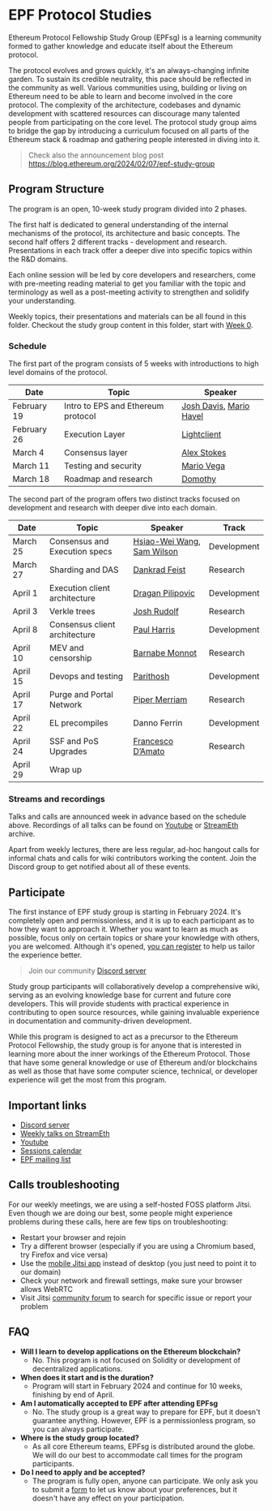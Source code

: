 # EPF Protocol Studies

Ethereum Protocol Fellowship Study Group (EPFsg) is a learning community formed to gather knowledge and educate itself about the Ethereum protocol. 

The protocol evolves and grows quickly, it's an always-changing infinite garden. To sustain its credible neutrality, this pace should be reflected in the community as well. Various communities using, building or living on Ethereum need to be able to learn and become involved in the core protocol. The complexity of the architecture, codebases and dynamic development with scattered resources can discourage many talented people from participating on the core level. The protocol study group aims to bridge the gap by introducing a curriculum focused on all parts of the Ethereum stack & roadmap and gathering people interested in diving into it. 

> Check also the announcement blog post https://blog.ethereum.org/2024/02/07/epf-study-group

## Program Structure

The program is an open, 10-week study program divided into 2 phases. 

The first half is dedicated to general understanding of the internal mechanisms of the protocol, its architecture and basic concepts. The second half offers 2 different tracks - development and research. Presentations in each track offer a deeper dive into specific topics within the R&D domains.  

Each online session will be led by core developers and researchers, come with pre-meeting reading material to get you familiar with the topic and terminology as well as a post-meeting activity to strengthen and solidify your understanding.

Weekly topics, their presentations and materials can be all found in this folder. Checkout the study group content in this folder, start with [Week 0](eps/week0.md).

### Schedule

The first part of the program consists of 5 weeks with introductions to high level domains of the protocol. 

| Date        | Topic                              | Speaker                                                                                          |
| ----------- | ---------------------------------- | ------------------------------------------------------------------------------------------------ |
| February 19 | Intro to EPS and Ethereum protocol | [Josh Davis](https://github.com/JoshDavisLight), [Mario Havel](https://github.com/taxmeifyoucan) |
| February 26 | Execution Layer                    | [Lightclient](https://github.com/lightclient)                                                    |
| March 4     | Consensus layer                    | [Alex Stokes](https://github.com/ralexstokes)                                                    |
| March 11    | Testing and security               | [Mario Vega](https://github.com/marioevz)                                                        |
| March 18    | Roadmap and research               | [Domothy](https://github.com/domothyb)                                                           |

The second part of the program offers two distinct tracks focused on development and research with deeper dive into each domain. 


| Date     | Topic                         | Speaker                                                                                | Track       |
| -------- | ----------------------------- | -------------------------------------------------------------------------------------- | ----------- |
| March 25 | Consensus and Execution specs | [Hsiao-Wei Wang](https://github.com/hwwhww), [Sam Wilson](https://github.com/SamWilsn) | Development |
| March 27 | Sharding and DAS              | [Dankrad Feist](https://github.com/dankrad)                                            | Research    |
| April 1  | Execution client architecture | [Dragan Pilipovic](https://github.com/dragan2234)                                      | Development |
| April 3  | Verkle trees                  | [Josh Rudolf](https://github.com/jrudolf)                                              | Research    |
| April 8  | Consensus client architecture | [Paul Harris](https://github.com/rolfyone)                                             | Development |
| April 10 | MEV and censorship            | [Barnabe Monnot](https://github.com/barnabemonnot)                                     | Research    |
| April 15 | Devops and testing            | [Parithosh](https://github.com/parithosh)                                               | Development |
| April 17 | Purge and Portal Network      | [Piper Merriam](https://github.com/pipermerriam)                                       | Research    |
| April 22 | EL precompiles                |  Danno Ferrin                                                                          | Development |
| April 24 | SSF and PoS Upgrades          | [Francesco D’Amato](https://github.com/fradamt)                                        | Research    |
| April 29 | Wrap up                       |                                                                                        |             |


### Streams and recordings

Talks and calls are announced week in advance based on the schedule above. Recordings of all talks can be found on [Youtube](https://www.youtube.com/@ethprotocolfellows) or [StreamEth](https://streameth.org/archive?organization=ethereum_protocol_fellowship) archive. 

Apart from weekly lectures, there are less regular, ad-hoc hangout calls for informal chats and calls for wiki contributors working the content. Join the Discord group to get notified about all of these events. 

## Participate

The first instance of EPF study group is starting in February 2024. It's completely open and permissionless, and it is up to each participant as to how they want to approach it. Whether you want to learn as much as possible, focus only on certain topics or share your knowledge with others, you are welcomed. Although it's opened, [you can register](https://forms.gle/7TqmryC217EPwgqr9) to help us tailor the experience better.

> Join our community [Discord server](https://discord.gg/addwpQbhpq)

Study group participants will collaboratively develop a comprehensive wiki, serving as an evolving knowledge base for current and future core developers. This will provide students with practical experience in contributing to open source resources, while gaining invaluable experience in documentation and community-driven development.

While this program is designed to act as a precursor to the Ethereum Protocol Fellowship, the study group is for anyone that is interested in learning more about the inner workings of the Ethereum Protocol. Those that have some general knowledge or use of Ethereum and/or blockchains as well as those that have some computer science, technical, or developer experience will get the most from this program.

## Important links

- [Discord server](https://discord.gg/addwpQbhpq)
- [Weekly talks on StreamEth](https://streameth.org/65cf97e702e803dbd57d823f/epf_study_group)
- [Youtube](https://www.youtube.com/@ethprotocolfellows)
- [Sessions calendar](https://calendar.google.com/calendar/u/0?cid=ZXBmc3R1ZHlncm91cEBnbWFpbC5jb20) 
- [EPF mailing list](https://groups.google.com/a/ethereum.org/g/protocol-fellowship-group)

## Calls troubleshooting

For our weekly meetings, we are using a self-hosted FOSS platform Jitsi. Even though we are doing our best, some people might experience problems during these calls, here are few tips on troubleshooting:

- Restart your browser and rejoin
- Try a different browser (especially if you are using a Chromium based, try Firefox and vice versa)
- Use the [mobile Jitsi app](https://jitsi.org/downloads/) instead of desktop (you just need to point it to our domain)
- Check your network and firewall settings, make sure your browser allows WebRTC
- Visit Jitsi [community forum](https://community.jitsi.org/) to search for specific issue or report your problem

## FAQ

- **Will I learn to develop applications on the Ethereum blockchain?**
    - No. This program is not focused on Solidity or development of decentralized applications. 
- **When does it start and is the duration?**
    - Program will start in February 2024 and continue for 10 weeks, finishing by end of April. 
- **Am I automatically accepted to EPF after attending EPFsg**
    - No. The study group is a great way to prepare for EPF, but it doesn't guarantee anything. However, EPF is a permissionless program, so you can always participate. 
- **Where is the study group located?**
    - As all core Ethereum teams, EPFsg is distributed around the globe. We will do our best to accommodate call times for the program participants.
- **Do I need to apply and be accepted?**
    - The program is fully open, anyone can participate. We only ask you to submit a [form](https://forms.gle/7TqmryC217EPwgqr9) to let us know about your preferences, but it doesn't have any effect on your participation. 
